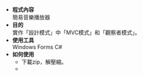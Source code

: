 * __程式內容__  
簡易音樂播放器  
* __目的__  
實作「設計模式」中「MVC模式」和「觀察者模式」。
* __使用工具__  
Windows Forms C#
* __如何使用__  
    * 下載zip，解壓縮。
    * 
